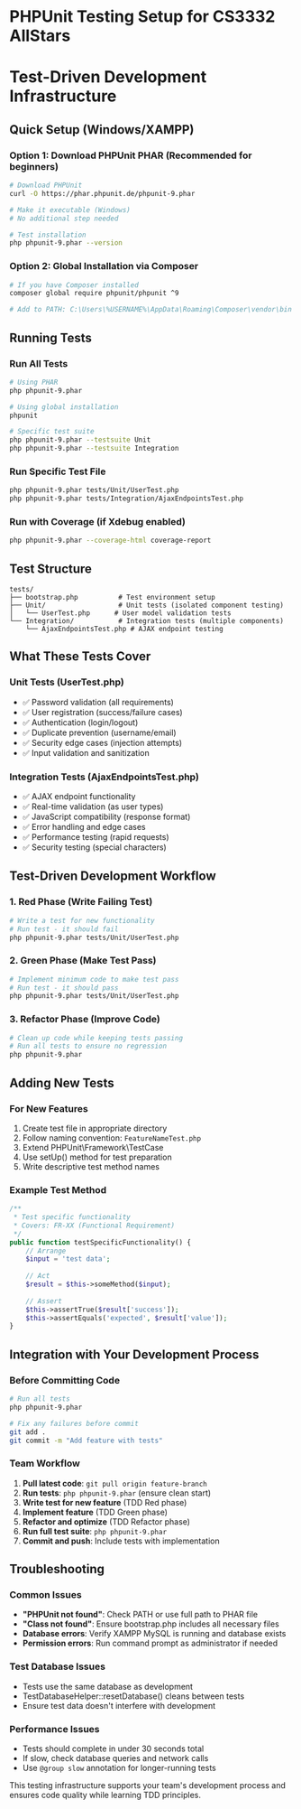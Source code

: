 # PHPUnit Testing Setup for CS3332 AllStars
# Test-Driven Development Infrastructure

## Quick Setup (Windows/XAMPP)

### Option 1: Download PHPUnit PHAR (Recommended for beginners)
```bash
# Download PHPUnit
curl -O https://phar.phpunit.de/phpunit-9.phar

# Make it executable (Windows)
# No additional step needed

# Test installation
php phpunit-9.phar --version
```

### Option 2: Global Installation via Composer
```bash
# If you have Composer installed
composer global require phpunit/phpunit ^9

# Add to PATH: C:\Users\%USERNAME%\AppData\Roaming\Composer\vendor\bin
```

## Running Tests

### Run All Tests
```bash
# Using PHAR
php phpunit-9.phar

# Using global installation
phpunit

# Specific test suite
php phpunit-9.phar --testsuite Unit
php phpunit-9.phar --testsuite Integration
```

### Run Specific Test File
```bash
php phpunit-9.phar tests/Unit/UserTest.php
php phpunit-9.phar tests/Integration/AjaxEndpointsTest.php
```

### Run with Coverage (if Xdebug enabled)
```bash
php phpunit-9.phar --coverage-html coverage-report
```

## Test Structure

```
tests/
├── bootstrap.php          # Test environment setup
├── Unit/                  # Unit tests (isolated component testing)
│   └── UserTest.php      # User model validation tests
└── Integration/           # Integration tests (multiple components)
    └── AjaxEndpointsTest.php # AJAX endpoint testing
```

## What These Tests Cover

### Unit Tests (UserTest.php)
- ✅ Password validation (all requirements)
- ✅ User registration (success/failure cases)
- ✅ Authentication (login/logout)
- ✅ Duplicate prevention (username/email)
- ✅ Security edge cases (injection attempts)
- ✅ Input validation and sanitization

### Integration Tests (AjaxEndpointsTest.php)
- ✅ AJAX endpoint functionality
- ✅ Real-time validation (as user types)
- ✅ JavaScript compatibility (response format)
- ✅ Error handling and edge cases
- ✅ Performance testing (rapid requests)
- ✅ Security testing (special characters)

## Test-Driven Development Workflow

### 1. Red Phase (Write Failing Test)
```bash
# Write a test for new functionality
# Run test - it should fail
php phpunit-9.phar tests/Unit/UserTest.php
```

### 2. Green Phase (Make Test Pass)
```bash
# Implement minimum code to make test pass
# Run test - it should pass
php phpunit-9.phar tests/Unit/UserTest.php
```

### 3. Refactor Phase (Improve Code)
```bash
# Clean up code while keeping tests passing
# Run all tests to ensure no regression
php phpunit-9.phar
```

## Adding New Tests

### For New Features
1. Create test file in appropriate directory
2. Follow naming convention: `FeatureNameTest.php`
3. Extend PHPUnit\Framework\TestCase
4. Use setUp() method for test preparation
5. Write descriptive test method names

### Example Test Method
```php
/**
 * Test specific functionality
 * Covers: FR-XX (Functional Requirement)
 */
public function testSpecificFunctionality() {
    // Arrange
    $input = 'test data';
    
    // Act
    $result = $this->someMethod($input);
    
    // Assert
    $this->assertTrue($result['success']);
    $this->assertEquals('expected', $result['value']);
}
```

## Integration with Your Development Process

### Before Committing Code
```bash
# Run all tests
php phpunit-9.phar

# Fix any failures before commit
git add .
git commit -m "Add feature with tests"
```

### Team Workflow
1. **Pull latest code**: `git pull origin feature-branch`
2. **Run tests**: `php phpunit-9.phar` (ensure clean start)
3. **Write test for new feature** (TDD Red phase)
4. **Implement feature** (TDD Green phase)
5. **Refactor and optimize** (TDD Refactor phase)
6. **Run full test suite**: `php phpunit-9.phar`
7. **Commit and push**: Include tests with implementation

## Troubleshooting

### Common Issues
- **"PHPUnit not found"**: Check PATH or use full path to PHAR file
- **"Class not found"**: Ensure bootstrap.php includes all necessary files
- **Database errors**: Verify XAMPP MySQL is running and database exists
- **Permission errors**: Run command prompt as administrator if needed

### Test Database Issues
- Tests use the same database as development
- TestDatabaseHelper::resetDatabase() cleans between tests
- Ensure test data doesn't interfere with development

### Performance Issues
- Tests should complete in under 30 seconds total
- If slow, check database queries and network calls
- Use `@group slow` annotation for longer-running tests

This testing infrastructure supports your team's development process and ensures code quality while learning TDD principles.
